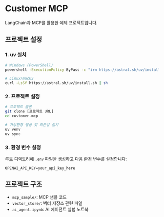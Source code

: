 # Customer MCP

LangChain과 MCP를 활용한 예제 프로젝트입니다.

## 프로젝트 설정

### 1. uv 설치

```bash
# Windows (PowerShell)
powershell -ExecutionPolicy ByPass -c "irm https://astral.sh/uv/install.ps1 | iex"

# Linux/macOS
curl -LsSf https://astral.sh/uv/install.sh | sh
```

### 2. 프로젝트 설정

```bash
# 프로젝트 클론
git clone [프로젝트 URL]
cd customer-mcp

# 가상환경 생성 및 의존성 설치
uv venv
uv sync
```

### 3. 환경 변수 설정

루트 디렉토리에 `.env` 파일을 생성하고 다음 환경 변수를 설정합니다:

```
OPENAI_API_KEY=your_api_key_here
```

## 프로젝트 구조

- `mcp_sample/`: MCP 샘플 코드
- `vector_store/`: 벡터 저장소 관련 파일
- `ai_agent.ipynb`: AI 에이전트 실험 노트북
